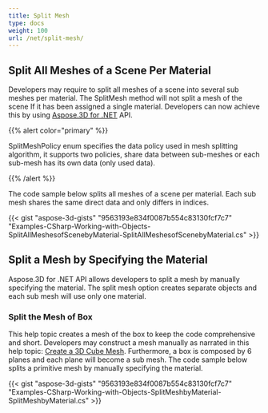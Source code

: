 ```yaml
---
title: Split Mesh
type: docs
weight: 100
url: /net/split-mesh/
---
```


## **Split All Meshes of a Scene Per Material**
Developers may require to split all meshes of a scene into several sub meshes per material. The SplitMesh method will not split a mesh of the scene If it has been assigned a single material. Developers can now achieve this by using [Aspose.3D for .NET](https://products.aspose.com/3d/net/) API.

{{% alert color="primary" %}}

SplitMeshPolicy enum specifies the data policy used in mesh splitting algorithm, it supports two policies, share data between sub-meshes or each sub-mesh has its own data (only used data).

{{% /alert %}}

The code sample below splits all meshes of a scene per material. Each sub mesh shares the same direct data and only differs in indices.

{{< gist "aspose-3d-gists" "9563193e834f0087b554c83130fcf7c7" "Examples-CSharp-Working-with-Objects-SplitAllMeshesofScenebyMaterial-SplitAllMeshesofScenebyMaterial.cs" >}}
## **Split a Mesh by Specifying the Material**
Aspose.3D for .NET API allows developers to split a mesh by manually specifying the material. The split mesh option creates separate objects and each sub mesh will use only one material.
### **Split the Mesh of Box**
This help topic creates a mesh of the box to keep the code comprehensive and short. Developers may construct a mesh manually as narrated in this help topic: [Create a 3D Cube Mesh](/3d/net/create-3d-mesh-and-scene/). Furthermore, a box is composed by 6 planes and each plane will become a sub mesh. The code sample below splits a primitive mesh by manually specifying the material.

{{< gist "aspose-3d-gists" "9563193e834f0087b554c83130fcf7c7" "Examples-CSharp-Working-with-Objects-SplitMeshbyMaterial-SplitMeshbyMaterial.cs" >}}
